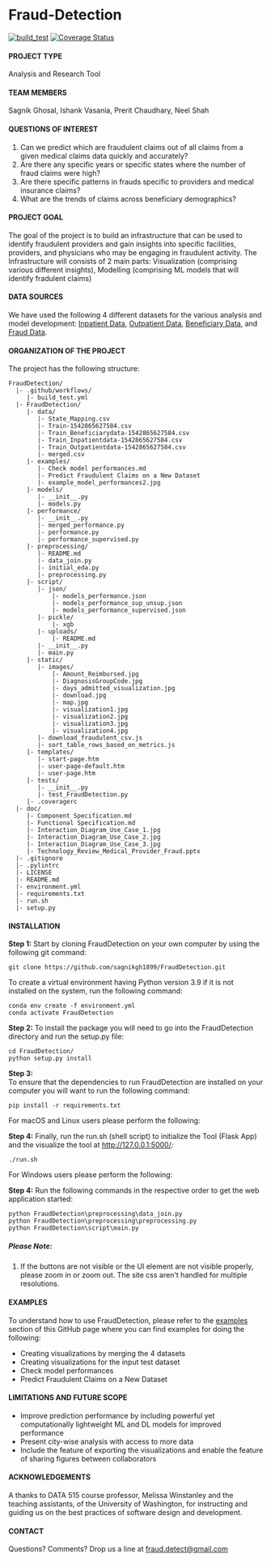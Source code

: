 # Fraud-Detection

[![build_test](https://github.com/sagnikgh1899/FraudDetection/actions/workflows/build_test.yml/badge.svg)](https://github.com/sagnikgh1899/FraudDetection/actions/workflows/build_test.yml)
[![Coverage Status](https://coveralls.io/repos/github/sagnikgh1899/FraudDetection/badge.svg?branch=main)](https://coveralls.io/github/sagnikgh1899/FraudDetection?branch=main)


#### PROJECT TYPE
Analysis and Research Tool

#### TEAM MEMBERS
Sagnik Ghosal, Ishank Vasania, Prerit Chaudhary, Neel Shah

#### QUESTIONS OF INTEREST
1. Can we predict which are fraudulent claims out of all claims from a given medical claims data quickly and accurately?
2. Are there any specific years or specific states where the number of fraud claims were high?
3. Are there specific patterns in frauds specific to providers and medical insurance claims? 
4. What are the trends of claims across beneficiary demographics?

#### PROJECT GOAL
The goal of the project is to build an infrastructure that can be used to identify fraudulent providers and gain insights into specific facilities, providers, and physicians who may be engaging in fraudulent activity. The Infrastructure will consists of 2 main parts: Visualization (comprising various different insights), Modelling (comprising ML models that will identify fradulent claims)

#### DATA SOURCES
We have used the following 4 different datasets for the various analysis and model development: [Inpatient Data](https://www.kaggle.com/code/rohitrox/medical-provider-fraud-detection/data?select=Train_Inpatientdata-1542865627584.csv), [Outpatient Data](https://www.kaggle.com/code/rohitrox/medical-provider-fraud-detection/data?select=Train_Outpatientdata-1542865627584.csv), [Beneficiary Data](https://www.kaggle.com/code/rohitrox/medical-provider-fraud-detection/data?select=Train_Beneficiarydata-1542865627584.csv), and [Fraud Data](https://www.kaggle.com/code/rohitrox/medical-provider-fraud-detection/data?select=Train-1542865627584.csv). 

#### ORGANIZATION OF THE PROJECT
The project has the following structure:

    FraudDetection/
      |- .github/workflows/
         |- build_test.yml
      |- FraudDetection/
         |- data/
            |- State_Mapping.csv
            |- Train-1542865627584.csv
            |- Train_Beneficiarydata-1542865627584.csv
            |- Train_Inpatientdata-1542865627584.csv
            |- Train_Outpatientdata-1542865627584.csv
            |- merged.csv
         |- examples/
            |- Check model performances.md
            |- Predict Fraudulent Claims on a New Dataset
            |- example_model_performances2.jpg
         |- models/
            |- __init__.py
            |- models.py
         |- performance/
            |- __init__.py
            |- merged_performance.py
            |- performance.py
            |- performance_supervised.py
         |- preprocessing/
            |- README.md
            |- data_join.py
            |- initial_eda.py
            |- preprocessing.py
         |- script/
            |- json/
                |- models_performance.json
                |- models_performance_sup_unsup.json
                |- models_performance_supervised.json
            |- pickle/
                |- xgb
            |- uploads/
                |- README.md
            |- __init__.py
            |- main.py
         |- static/
            |- images/
                |- Amount_Reimbursed.jpg
                |- DiagnosisGroupCode.jpg
                |- days_admitted_visualization.jpg
                |- download.jpg
                |- map.jpg
                |- visualization1.jpg
                |- visualization2.jpg
                |- visualization3.jpg
                |- visualization4.jpg
            |- download_fraudulent_csv.js
            |- sort_table_rows_based_on_metrics.js
         |- templates/
            |- start-page.htm
            |- user-page-default.htm
            |- user-page.htm
         |- tests/
            |- __init__.py
            |- test_FraudDetection.py
         |- .coveragerc
      |- doc/
         |- Component Specification.md
         |- Functional Specification.md
         |- Interaction_Diagram_Use_Case_1.jpg
         |- Interaction_Diagram_Use_Case_2.jpg
         |- Interaction_Diagram_Use_Case_3.jpg
         |- Technology_Review_Medical_Provider_Fraud.pptx
      |- .gitignore
      |- .pylintrc
      |- LICENSE
      |- README.md
      |- environment.yml
      |- requirements.txt
      |- run.sh
      |- setup.py


#### INSTALLATION

**Step 1:**
Start by cloning FraudDetection on your own computer by using the following git command:

```
git clone https://github.com/sagnikgh1899/FraudDetection.git
```

To create a virtual environment having Python version 3.9 if it is not installed on the system, run the following command:

```
conda env create -f environment.yml
conda activate FraudDetection
```


**Step 2:**
To install the package you will need to go into the FraudDetection directory and run the setup.py file:
 
```
cd FraudDetection/
python setup.py install
```

**Step 3:**    
To ensure that the dependencies to run FraudDetection are installed on your computer you will want to run the following command:

```
pip install -r requirements.txt
```

For macOS and Linux users please perform the following:

**Step 4:**
Finally, run the run.sh (shell script) to initialize the Tool (Flask App) and the visualize the tool at http://127.0.0.1:5000/:

```
./run.sh
```

For Windows users please perform the following:

**Step 4:**
Run the following commands in the respective order to get the web application started:
 
```
python FraudDetection\preprocessing\data_join.py
python FraudDetection\preprocessing\preprocessing.py
python FraudDetection\script\main.py
```

##### Please Note:
1. If the buttons are not visible or the UI element are not visible properly, please zoom in or zoom out. The site css aren't handled for multiple resolutions.

#### EXAMPLES
To understand how to use FraudDetection, please refer to 
the [examples](https://github.com/sagnikgh1899/FraudDetection/tree/main/FraudDetection/examples) section of this GitHub page where you can find 
examples for doing the following:
- Creating visualizations by merging the 4 datasets
- Creating visualizations for the input test dataset
- Check model performances
- Predict Fraudulent Claims on a New Dataset


#### LIMITATIONS AND FUTURE SCOPE
- Improve prediction performance by including powerful yet computationally lightweight ML and DL models for improved performance
- Present city-wise analysis with access to more data
- Include the feature of exporting the visualizations and enable the feature of sharing figures between collaborators

#### ACKNOWLEDGEMENTS
A thanks to DATA 515 course professor, Melissa Winstanley and the teaching assistants, of the University of Washington, for instructing and guiding us on the best practices of software design and development.

#### CONTACT
Questions? Comments? Drop us a line at fraud.detect@gmail.com

